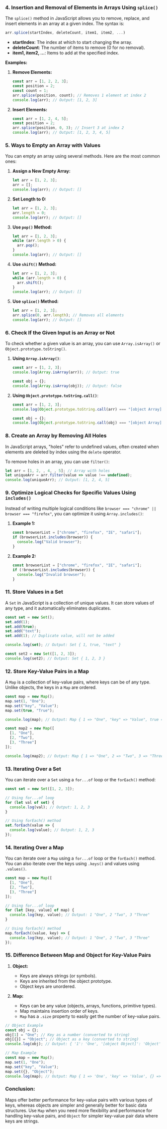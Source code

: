 ### 4. **Insertion and Removal of Elements in Arrays Using `splice()`**

The `splice()` method in JavaScript allows you to remove, replace, and insert elements in an array at a given index. The syntax is:

```javascript
arr.splice(startIndex, deleteCount, item1, item2, ...)
```

- **startIndex**: The index at which to start changing the array.
- **deleteCount**: The number of items to remove (0 for no removal).
- **item1, item2, ...**: Items to add at the specified index.

**Examples:**

1. **Remove Elements:**
   ```javascript
   const arr = [1, 2, 2, 3];
   const position = 2;
   const count = 1;
   arr.splice(position, count); // Removes 1 element at index 2
   console.log(arr); // Output: [1, 2, 3]
   ```

2. **Insert Elements:**
   ```javascript
   const arr = [1, 2, 4, 5];
   const position = 2;
   arr.splice(position, 0, 3); // Insert 3 at index 2
   console.log(arr); // Output: [1, 2, 3, 4, 5]
   ```

### 5. **Ways to Empty an Array with Values**

You can empty an array using several methods. Here are the most common ones:

1. **Assign a New Empty Array:**
   ```javascript
   let arr = [1, 2, 3];
   arr = [];
   console.log(arr); // Output: []
   ```

2. **Set Length to 0:**
   ```javascript
   let arr = [1, 2, 3];
   arr.length = 0;
   console.log(arr); // Output: []
   ```

3. **Use `pop()` Method:**
   ```javascript
   let arr = [1, 2, 3];
   while (arr.length > 0) {
     arr.pop();
   }
   console.log(arr); // Output: []
   ```

4. **Use `shift()` Method:**
   ```javascript
   let arr = [1, 2, 3];
   while (arr.length > 0) {
     arr.shift();
   }
   console.log(arr); // Output: []
   ```

5. **Use `splice()` Method:**
   ```javascript
   let arr = [1, 2, 3];
   arr.splice(0, arr.length); // Removes all elements
   console.log(arr); // Output: []
   ```

### 6. **Check If the Given Input is an Array or Not**

To check whether a given value is an array, you can use `Array.isArray()` or `Object.prototype.toString()`.

1. **Using `Array.isArray()`**:
   ```javascript
   const arr = [1, 2, 3];
   console.log(Array.isArray(arr)); // Output: true

   const obj = {};
   console.log(Array.isArray(obj)); // Output: false
   ```

2. **Using `Object.prototype.toString.call()`**:
   ```javascript
   const arr = [1, 2, 3];
   console.log(Object.prototype.toString.call(arr) === "[object Array]"); // Output: true

   const obj = {};
   console.log(Object.prototype.toString.call(obj) === "[object Array]"); // Output: false
   ```

### 8. **Create an Array by Removing All Holes**

In JavaScript arrays, "holes" refer to undefined values, often created when elements are deleted by index using the `delete` operator.

To remove holes in an array, you can use `filter()`:

```javascript
let arr = [1, 2, , 4, , 5]; // Array with holes
let uniqueArr = arr.filter(value => value !== undefined);
console.log(uniqueArr); // Output: [1, 2, 4, 5]
```

### 9. **Optimize Logical Checks for Specific Values Using `includes()`**

Instead of writing multiple logical conditions like `browser === "chrome" || browser === "firefox"`, you can optimize it using `Array.includes()`:

1. **Example 1:**
   ```javascript
   const browserList = ["chrome", "firefox", "IE", "safari"];
   if (browserList.includes(browser)) {
     console.log("Valid browser");
   }
   ```

2. **Example 2:**
   ```javascript
   const browserList = ["chrome", "firefox", "IE", "safari"];
   if (!browserList.includes(browser)) {
     console.log("Invalid browser");
   }
   ```

### 11. **Store Values in a Set**

A `Set` in JavaScript is a collection of unique values. It can store values of any type, and it automatically eliminates duplicates.

```javascript
const set = new Set();
set.add(1);
set.add(true);
set.add("text");
set.add(1); // Duplicate value, will not be added

console.log(set); // Output: Set { 1, true, "text" }

const set2 = new Set([1, 2, 3]);
console.log(set2); // Output: Set { 1, 2, 3 }
```

### 12. **Store Key-Value Pairs in a Map**

A `Map` is a collection of key-value pairs, where keys can be of any type. Unlike objects, the keys in a `Map` are ordered.

```javascript
const map = new Map();
map.set(1, "One");
map.set("key", "Value");
map.set(true, "True");

console.log(map); // Output: Map { 1 => "One", "key" => "Value", true => "True" }

const map2 = new Map([
  [1, "One"],
  [2, "Two"],
  [3, "Three"]
]);

console.log(map2); // Output: Map { 1 => "One", 2 => "Two", 3 => "Three" }
```

### 13. **Iterating Over a Set**

You can iterate over a `Set` using a `for...of` loop or the `forEach()` method:

```javascript
const set = new Set([1, 2, 3]);

// Using for...of loop
for (let val of set) {
  console.log(val); // Output: 1, 2, 3
}

// Using forEach() method
set.forEach(value => {
  console.log(value); // Output: 1, 2, 3
});
```

### 14. **Iterating Over a Map**

You can iterate over a `Map` using a `for...of` loop or the `forEach()` method. You can also iterate over the keys using `.keys()` and values using `.values()`.

```javascript
const map = new Map([
  [1, "One"],
  [2, "Two"],
  [3, "Three"]
]);

// Using for...of loop
for (let [key, value] of map) {
  console.log(key, value); // Output: 1 "One", 2 "Two", 3 "Three"
}

// Using forEach() method
map.forEach((value, key) => {
  console.log(key, value); // Output: 1 "One", 2 "Two", 3 "Three"
});
```

### 15. **Difference Between Map and Object for Key-Value Pairs**

1. **Object:**
   - Keys are always strings (or symbols).
   - Keys are inherited from the object prototype.
   - Object keys are unordered.

2. **Map:**
   - Keys can be any value (objects, arrays, functions, primitive types).
   - Map maintains insertion order of keys.
   - `Map` has a `.size` property to easily get the number of key-value pairs.

```javascript
// Object Example
const obj = {};
obj[1] = "One"; // Key as a number (converted to string)
obj[{}] = "Object"; // Object as a key (converted to string)
console.log(obj); // Output: { '1': 'One', '[object Object]': 'Object' }

// Map Example
const map = new Map();
map.set(1, "One");
map.set("key", "Value");
map.set({}, "Object");
console.log(map); // Output: Map { 1 => 'One', 'key' => 'Value', {} => 'Object' }
```

### Conclusion:

Maps offer better performance for key-value pairs with various types of keys, whereas objects are simpler and generally better for basic data structures. Use `Map` when you need more flexibility and performance for handling key-value pairs, and `Object` for simpler key-value pair data where keys are strings.